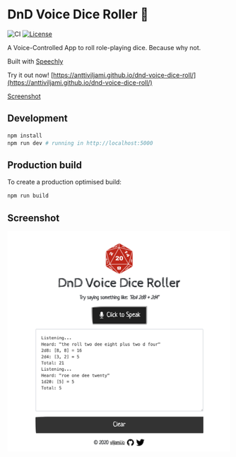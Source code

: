 # DnD Voice Dice Roller 🎲

![CI](https://github.com/anttiviljami/dnd-voice-dice-roll/workflows/CI/badge.svg)
[![License](http://img.shields.io/:license-mit-blue.svg)](https://github.com/anttiviljami/openapicmd/blob/master/LICENSE)

A Voice-Controlled App to roll role-playing dice. Because why not.

Built with [Speechly](https://github.com/speechly/browser-client)

Try it out now! [https://anttiviljami.github.io/dnd-voice-dice-roll/](https://anttiviljami.github.io/dnd-voice-dice-roll/)

[Screenshot](#screenshot)

## Development

```bash
npm install
npm run dev # running in http://localhost:5000
```

## Production build

To create a production optimised build:

```bash
npm run build
```

## Screenshot

![Screenshot](screenshot.png)
